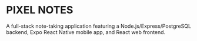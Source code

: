 # PIXEL NOTES
A full-stack note-taking application featuring a Node.js/Express/PostgreSQL backend, Expo React Native mobile app, and React web frontend.
